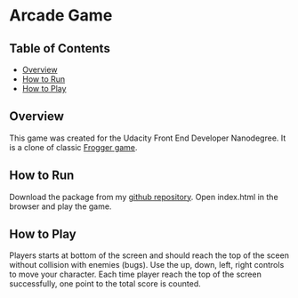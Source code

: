 # Arcade Game

## Table of Contents

* [Overview](#overview)
* [How to Run](#how-to-run)
* [How to Play](#how-to-play)

## Overview

This game was created for the Udacity Front End Developer Nanodegree. It is a clone of classic <a target="_blank" href="https://en.wikipedia.org/wiki/Frogger">Frogger game</a>.

## How to Run

Download the package from my <a target="_blank" href="https://github.com/hegely/frontend-nanodegree-arcade-game/archive/master.zip">github repository</a>. Open index.html in the browser and play the game.

## How to Play

Players starts at bottom of the screen and should reach the top of the sceen without collision with enemies (bugs). Use the up, down, left, right controls to move your character. Each time player reach the top of the screen successfully, one point to the total score is counted.
